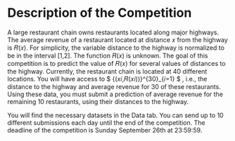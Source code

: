 # Description of the Competition
A large restaurant chain owns restaurants located along major highways. The average revenue of a restaurant located at distance 𝑥 from the highway is 𝑅(𝑥). For simplicity, the variable distance to the highway is normalized to be in the interval [1,2]. The function 𝑅(𝑥) is unknown. The goal of this competition is to predict the value of 𝑅(𝑥) for several values of distances to the highway. Currently, the restaurant chain is located at 40 different locations. You will have access to
$ {(𝑥𝑖,𝑅(𝑥𝑖))}^{30}_{𝑖=1} $ , i.e., the distance to the highway and average revenue for 30 of these restaurants. Using these data, you must submit a prediction of average revenue for the remaining 10 restaurants, using their distances to the highway.

You will find the necessary datasets in the Data tab. You can send up to 10 different submissions each day until the end of the competition. The deadline of the competition is Sunday September 26th at 23:59:59.
